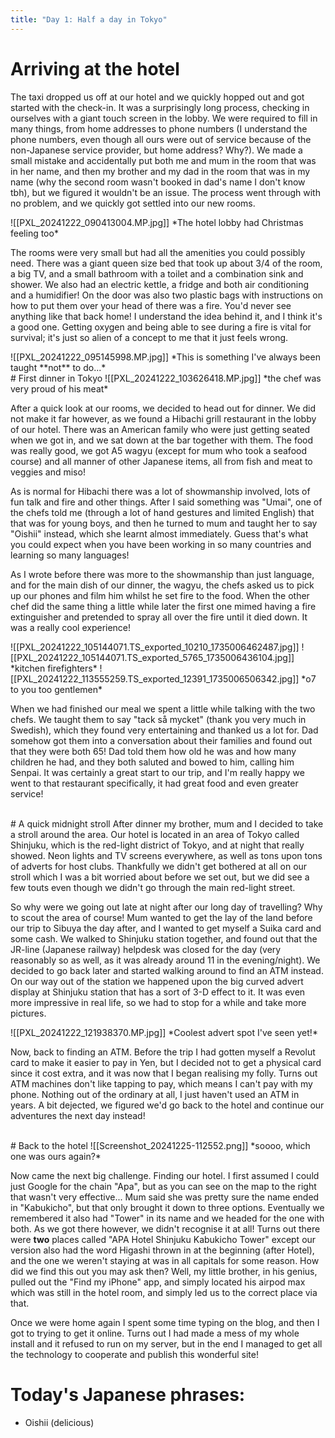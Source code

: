 ```yaml
---
title: "Day 1: Half a day in Tokyo"
---
```

# Arriving at the hotel
The taxi dropped us off at our hotel and we quickly hopped out and got started with the check-in. It was a surprisingly long process, checking in ourselves with a giant touch screen in the lobby. We were required to fill in many things, from home addresses to phone numbers (I understand the phone numbers, even though all ours were out of service because of the non-Japanese service provider, but home address? Why?). We made a small mistake and accidentally put both me and mum in the room that was in her name, and then my brother and my dad in the room that was in my name (why the second room wasn't booked in dad's name I don't know tbh), but we figured it wouldn't be an issue. The process went through with no problem, and we quickly got settled into our new rooms.

<span class="centerimg">
![[PXL_20241222_090413004.MP.jpg]]
*The hotel lobby had Christmas feeling too*
</span>

The rooms were very small but had all the amenities you could possibly need. There was a giant queen size bed that took up about 3/4 of the room, a big TV, and a small bathroom with a toilet and a combination sink and shower. We also had an electric kettle, a fridge and both air conditioning and a humidifier! On the door was also two plastic bags with instructions on how to put them over your head of there was a fire. You'd never see anything like that back home! I understand the idea behind it, and I think it's a good one. Getting oxygen and being able to see during a fire is vital for survival; it's just so alien of a concept to me that it just feels wrong.

<span class="centerimg">
![[PXL_20241222_095145998.MP.jpg]]
*This is something I've always been taught **not** to do...*
</span>

<br>
# First dinner in Tokyo
<span class="rightimg">
<span class="smallimg">
![[PXL_20241222_103626418.MP.jpg]]
*the chef was very proud of his meat*
</span>
</span>

After a quick look at our rooms, we decided to head out for dinner. We did not make it far however, as we found a Hibachi grill restaurant in the lobby of our hotel. There was an American family who were just getting seated when we got in, and we sat down at the bar together with them. The food was really good, we got A5 wagyu (except for mum who took a seafood course) and all manner of other Japanese items, all from fish and meat to veggies and miso!

As is normal for Hibachi there was a lot of showmanship involved, lots of fun talk and fire and other things. After I said something was "Umai", one of the chefs told me (through a lot of hand gestures and limited English) that that was for young boys, and then he turned to mum and taught her to say "Oishii" instead, which she learnt almost immediately. Guess that's what you could expect when you have been working in so many countries and learning so many languages!

As I wrote before there was more to the showmanship than just language, and for the main dish of our dinner, the wagyu, the chefs asked us to pick up our phones and film him whilst he set fire to the food. When the other chef did the same thing a little while later the first one mimed having a fire extinguisher and pretended to spray all over the fire until it died down. It was a really cool experience!

<span class="sidebysidecenter">
<span class="sidebyside"> ![[PXL_20241222_105144071.TS_exported_10210_1735006462487.jpg]] </span>
<span class="sidebyside"> ![[PXL_20241222_105144071.TS_exported_5765_1735006436104.jpg]] </span>
</span>
<span class="centerimg">
*kitchen firefighters*
</span>

<span class="leftimg">
![[PXL_20241222_113555259.TS_exported_12391_1735006506342.jpg]]
*o7 to you too gentlemen*
</span>

When we had finished our meal we spent a little while talking with the two chefs. We taught them to say "tack så mycket" (thank you very much in Swedish), which they found very entertaining and thanked us a lot for. Dad somehow got them into a conversation about their families and found out that they were both 65! Dad told them how old he was and how many children he had, and they both saluted and bowed to him, calling him Senpai. It was certainly a great start to our trip, and I'm really happy we went to that restaurant specifically, it had great food and even greater service!

<br>
# A quick midnight stroll
After dinner my brother, mum and I decided to take a stroll around the area. Our hotel is located in an area of Tokyo called Shinjuku, which is the red-light district of Tokyo, and at night that really showed. Neon lights and TV screens everywhere, as well as tons upon tons of adverts for host clubs. Thankfully we didn't get bothered at all on our stroll which I was a bit worried about before we set out, but we did see a few touts even though we didn't go through the main red-light street.

So why were we going out late at night after our long day of travelling? Why to scout the area of course! Mum wanted to get the lay of the land before our trip to Sibuya the day after, and I wanted to get myself a Suika card and some cash. We walked to Shinjuku station together, and found out that the JR-line (Japanese railway) helpdesk was closed for the day (very reasonably so as well, as it was already around 11 in the evening/night). We decided to go back later and started walking around to find an ATM instead. On our way out of the station we happened upon the big curved advert display at Shinjuku station that has a sort of 3-D effect to it. It was even more impressive in real life, so we had to stop for a while and take more pictures. 

<span class="centering">
![[PXL_20241222_121938370.MP.jpg]]
*Coolest advert spot I've seen yet!*
</span>

Now, back to finding an ATM. Before the trip I had gotten myself a Revolut card to make it easier to pay in Yen, but I decided not to get a physical card since it cost extra, and it was now that I began realising my folly. Turns out ATM machines don't like tapping to pay, which means I can't pay with my phone. Nothing out of the ordinary at all, I just haven't used an ATM in years. A bit dejected, we figured we'd go back to the hotel and continue our adventures the next day instead!

<br>
# Back to the hotel
<span class="rightimg">
![[Screenshot_20241225-112552.png]]
*soooo, which one was ours again?*
</span>

Now came the next big challenge. Finding our hotel. I first assumed I could just Google for the chain "Apa", but as you can see on the map to the right that wasn't very effective...  Mum said she was pretty sure the name ended in "Kabukicho", but that only brought it down to three options. Eventually we remembered it also had "Tower" in its name and we headed for the one with both. As we got there however, we didn't recognise it at all! Turns out there were **two** places called 
"APA Hotel Shinjuku Kabukicho Tower" except our version also had the word Higashi thrown in at the beginning (after Hotel), and the one we weren't staying at was in all capitals for some reason. How did we find this out you may ask then? Well, my little brother, in his genius, pulled out the "Find my iPhone" app, and simply located his airpod max which was still in the hotel room, and simply led us to the correct place via that.

Once we were home again I spent some time typing on the blog, and then I got to trying to get it online. Turns out I had made a mess of my whole install and it refused to run on my server, but in the end I managed to get all the technology to cooperate and publish this wonderful site!

# Today's Japanese phrases:
* Oishii (delicious)
